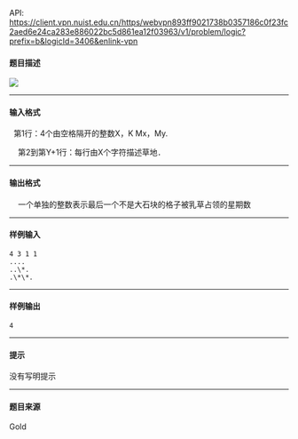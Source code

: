 API: https://client.vpn.nuist.edu.cn/https/webvpn893ff9021738b0357186c0f23fc2aed6e24ca283e886022bc5d861ea12f03963/v1/problem/logic?prefix=b&logicId=3406&enlink-vpn

#### 题目描述

![](../file/3406_0.jpg)

---

#### 输入格式

  第1行：4个由空格隔开的整数X，K Mx，My.

    第2到第Y+1行：每行由X个字符描述草地．

---

#### 输出格式

    一个单独的整数表示最后一个不是大石块的格子被乳草占领的星期数

---

#### 样例输入
```
4 3 1 1
....
..\*.
.\*\*.
```

---

#### 样例输出
```
4
```

---

#### 提示

没有写明提示

---

#### 题目来源

Gold